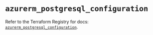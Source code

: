 # `azurerm_postgresql_configuration`

Refer to the Terraform Registry for docs: [`azurerm_postgresql_configuration`](https://registry.terraform.io/providers/hashicorp/azurerm/4.35.0/docs/resources/postgresql_configuration).
